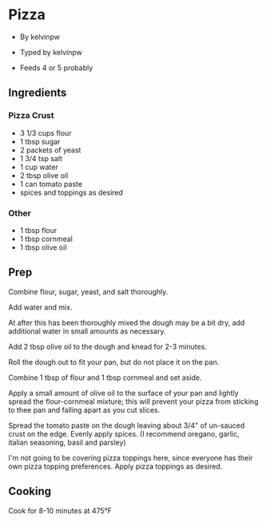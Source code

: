 # Pizza

- By kelvinpw
- Typed by kelvinpw

- Feeds 4 or 5 probably

## Ingredients

### Pizza Crust
- 3 1/3 cups flour
- 1 tbsp sugar
- 2 packets of yeast
- 1 3/4 tsp salt
- 1 cup water
- 2 tbsp olive oil
- 1 can tomato paste
- spices and toppings as desired

### Other
- 1 tbsp flour
- 1 tbsp cornmeal
- 1 tbsp olive oil

## Prep

Combine flour, sugar, yeast, and salt thoroughly. 

Add water and mix.

At after this has been thoroughly mixed the dough may be a bit dry, add additional water in small amounts as necessary.

Add 2 tbsp olive oil to the dough and knead for 2-3 minutes.

Roll the dough out to fit your pan, but do not place it on the pan. 

Combine 1 tbsp of flour and 1 tbsp cornmeal and set aside.

Apply a small amount of olive oil to the surface of your pan and lightly spread the flour-cornmeal mixture; this will prevent your pizza from sticking to thee pan and falling apart as you cut slices.

Spread the tomato paste on the dough leaving about 3/4" of un-sauced crust on the edge. Evenly apply spices. (I recommend oregano, garlic, italian seasoning, basil and parsley)

I'm not going to be covering pizza toppings here, since everyone has their own pizza topping preferences. Apply pizza toppings as desired.



## Cooking

Cook for 8-10 minutes at 475°F
